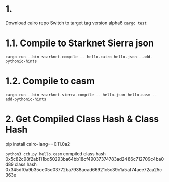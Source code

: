 # 1.

Download cairo repo
Switch to target tag version alpha6
`cargo test`

# 1.1. Compile to Starknet Sierra json

`cargo run --bin starknet-compile -- hello.cairo hello.json --add-pythonic-hints`

# 1.2. Compile to casm

`cargo run --bin starknet-sierra-compile -- hello.json hello.casm --add-pythonic-hints`

# 2. Get Compiled Class Hash & Class Hash

pip install cairo-lang==0.11.0a2

`python3 cch.py hello.casm`
compiled class hash
0x5c82c98f2ab111bd50293ba64bb18cf49037374783ad2486c712709c4ba0d89
class hash
0x345df0a9b35ce05d03772ba7938acad66921c5c39c1a5af74aee72aa25c363e
